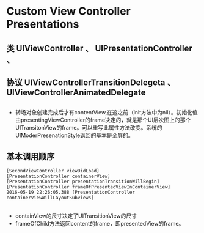 # Custom View Controller Presentations
## 类 UIViewController 、 UIPresentationController 、
## 协议 UIViewControllerTransitionDelegeta 、 UIViewControllerAnimatedDelegate
##
* 转场对象创建完成后才有contentView,在这之前（init方法中为nil）。初始化值由presentingViewController的frame决定的，就是那个UI层次图上的那个UITransitonView的frame。可以重写此属性方法改变。系统的UIModerPresenationStyle返回的基本是全屏的。
##  基本调用顺序
```
[SecondViewController viewDidLoad]
[PresentationController containerView]
[PresentationController presentationTransitionWillBegin]
[PresentationController frameOfPresentedViewInContainerView]
2016-05-19 22:26:05.388 [PresentationController containerViewWillLayoutSubviews]
```

## 
* containView的尺寸决定了UITransitionView的尺寸
* frameOfChild方法返回content的frame，即presentedView的frame。
